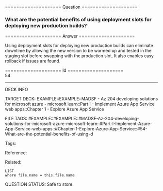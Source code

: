 ==================== Question ====================  

### What are the potential benefits of using deployment slots for deploying new production builds?  

==================== Answer ====================  

Using deployment slots for deploying new production builds can eliminate downtime by allowing the new version to be warmed up and tested in the staging slot before swapping with the production slot. It also enables easy rollback if issues are found.

==================== Id ====================  
54

---

DECK INFO

TARGET DECK: EXAMPLE::EXAMPLE::MADSF - Az 204 developing solutions for microsoft azure - microsoft learn::Part I - Implement Azure App Service web apps::Chapter 1 - Explore Azure App Service

FILE TAGS: #EXAMPLE::#EXAMPLE::#MADSF-Az-204-developing-solutions-for-microsoft-azure-microsoft-learn::#Part-I-Implement-Azure-App-Service-web-apps::#Chapter-1-Explore-Azure-App-Service::#54-What-are-the-potential-benefits-of-using-d

Tags:

Reference:

Related:

```dataview
LIST
where file.name = this.file.name
```
QUESTION STATUS: Safe to store
